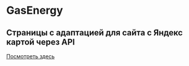 # GasEnergy
## Страницы c адаптацией для сайта с Яндекс картой через API
[Посмотреть здесь](https://filka626.github.io/GasEnergy/)
